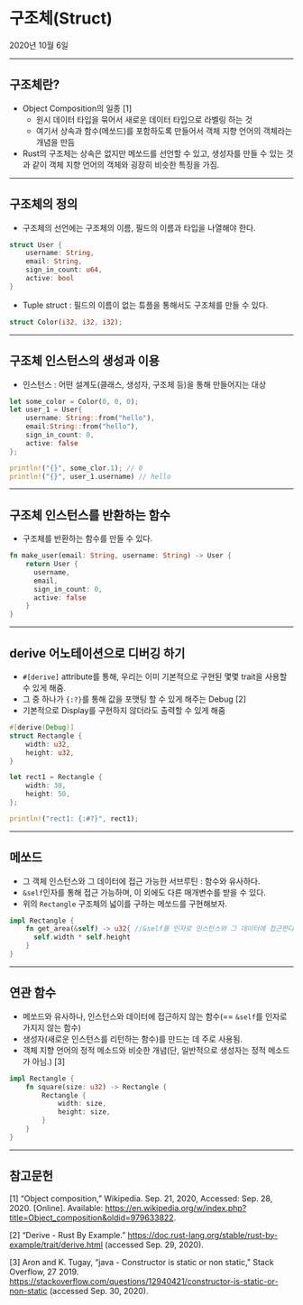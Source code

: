 # 구조체(Struct)

2020년 10월 6일

---

## 구조체란?

- Object Composition의 일종 [1]
  - 원시 데이터 타입을 묶어서 새로운 데이터 타입으로 라벨링 하는 것
  - 여기서 상속과 함수(메쏘드)를 포함하도록 만들어서 객체 지향 언어의 객체라는 개념을 만듬
- Rust의 구조체는 상속은 없지만 메쏘드를 선언할 수 있고, 생성자를 만들 수 있는 것과 같이 객체 지향 언어의 객체와 굉장히 비슷한 특징을 가짐.

---

## 구조체의 정의

- 구조체의 선언에는 구조체의 이름, 필드의 이름과 타입을 나열해야 한다.

```rust
struct User {
    username: String,
    email: String,
    sign_in_count: u64,
    active: bool
}
```

- Tuple struct : 필드의 이름이 없는 튜플을 통해서도 구조체를 만들 수 있다.

```rust
struct Color(i32, i32, i32);
```

---

## 구조체 인스턴스의 생성과 이용

- 인스턴스 : 어떤 설계도(클래스, 생성자, 구조체 등)을 통해 만들어지는 대상

```rust
let some_color = Color(0, 0, 0);
let user_1 = User{
    username: String::from("hello"),
    email:String::from("hello"),
    sign_in_count: 0,
    active: false
};

println!("{}", some_clor.1); // 0
println!("{}", user_1.username) // hello
```

---

## 구조체 인스턴스를 반환하는 함수

- 구조체를 반환하는 함수를 만들 수 있다.

```rust
fn make_user(email: String, username: String) -> User {
    return User {
      username,
      email,
      sign_in_count: 0,
      active: false
    }
}
```

---

## derive 어노테이션으로 디버깅 하기

- `#[derive]` attribute를 통해, 우리는 이미 기본적으로 구현된 몇몇 trait을 사용할 수 있게 해줌.
- 그 중 하나가 `{:?}`를 통해 값을 포맷팅 할 수 있게 해주는 Debug [2]
- 기본적으로 Display를 구현하지 않더라도 출력할 수 있게 해줌

```rust
#[derive(Debug)]
struct Rectangle {
    width: u32,
    height: u32,
}

let rect1 = Rectangle {
    width: 30,
    height: 50,
};

println!("rect1: {:#?}", rect1);
```

---

## 메쏘드

- 그 객체 인스턴스와 그 데이터에 접근 가능한 서브루틴 : 함수와 유사하다.
- `&self`인자를 통해 접근 가능하며, 이 외에도 다른 매개변수를 받을 수 있다.
- 위의 `Rectangle` 구조체의 넓이를 구하는 메쏘드를 구현해보자.

```rust
impl Rectangle {
    fn get_area(&self) -> u32{ //&self를 인자로 인스턴스와 그 데이터에 접근한다.
      self.width * self.height
    }
}
```

---

## 연관 함수

- 메쏘드와 유사하나, 인스턴스와 데이터에 접근하지 않는 함수(== `&self`를 인자로 가지지 않는 함수)
- 생성자(새로운 인스턴스를 리턴하는 함수)를 만드는 데 주로 사용됨.
- 객체 지향 언어의 정적 메소드와 비슷한 개념(단, 일반적으로 생성자는 정적 메소드가 아님.) [3]

```rust
impl Rectangle {
    fn square(size: u32) -> Rectangle {
        Rectangle {
            width: size,
            height: size,
        }
    }
}
```

---

## 참고문헌

[1] “Object composition,” Wikipedia. Sep. 21, 2020, Accessed: Sep. 28, 2020. [Online]. Available: <https://en.wikipedia.org/w/index.php?title=Object_composition&oldid=979633822>.

[2] “Derive - Rust By Example.” <https://doc.rust-lang.org/stable/rust-by-example/trait/derive.html> (accessed Sep. 29, 2020).

[3] Aron and K. Tugay, “java - Constructor is static or non static,” Stack Overflow, 27 2019. <https://stackoverflow.com/questions/12940421/constructor-is-static-or-non-static> (accessed Sep. 30, 2020).
